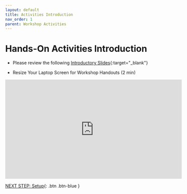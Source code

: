 ```yaml
---
layout: default
title: Activities Introduction
nav_order: 1
parent: Workshop Activities
---
```

# Hands-On Activities Introduction

- Please review the following [Introductory Slides](http://bit.ly/2CHaA8W){:target="_blank"}

- Resize Your Laptop Screen for Workshop Handouts (2 min)
<iframe width="560" height="315" src="https://www.youtube.com/embed/Igk5hZUfzN0" title="YouTube video player" frameborder="0" allow="accelerometer; autoplay; clipboard-write; encrypted-media; gyroscope; picture-in-picture" allowfullscreen></iframe>

[NEXT STEP: Setup](act-1.html){: .btn .btn-blue }
